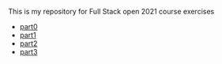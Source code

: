 This is my repository for Full Stack open 2021 course exercises
  * [part0](https://github.com/SanteriMertakorpi/FullStackOpen/tree/master/osa0)
  * [part1](https://github.com/SanteriMertakorpi/FullStackOpen/tree/master/osa1)
  * [part2](https://github.com/SanteriMertakorpi/FullStackOpen/tree/master/osa2)
  * [part3](https://github.com/SanteriMertakorpi/FullStackOpen/tree/master/osa3)

